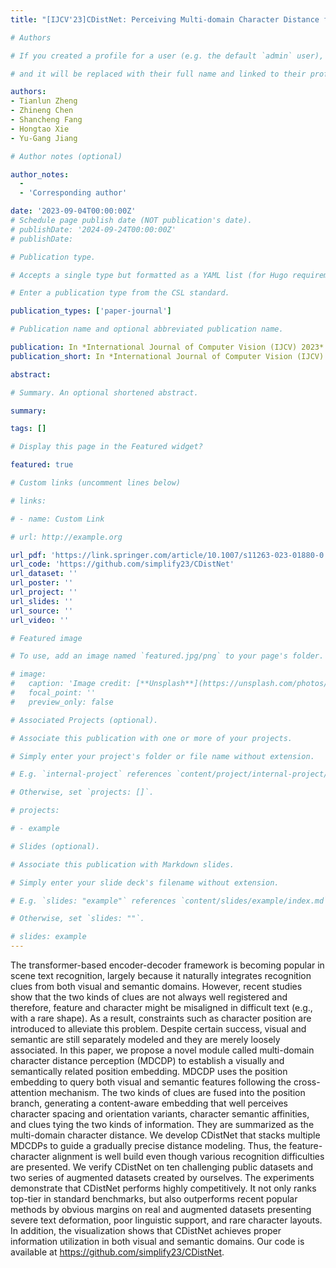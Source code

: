 ```yaml
---
title: "[IJCV'23]CDistNet: Perceiving Multi-domain Character Distance for Robust Text Recognition"

# Authors

# If you created a profile for a user (e.g. the default `admin` user), write the username (folder name) here

# and it will be replaced with their full name and linked to their profile.

authors:
- Tianlun Zheng
- Zhineng Chen
- Shancheng Fang
- Hongtao Xie
- Yu-Gang Jiang

# Author notes (optional)

author_notes:
  - 
  - 'Corresponding author'

date: '2023-09-04T00:00:00Z'
# Schedule page publish date (NOT publication's date).
# publishDate: '2024-09-24T00:00:00Z'
# publishDate: 

# Publication type.

# Accepts a single type but formatted as a YAML list (for Hugo requirements).

# Enter a publication type from the CSL standard.

publication_types: ['paper-journal']

# Publication name and optional abbreviated publication name.

publication: In *International Journal of Computer Vision (IJCV) 2023*
publication_short: In *International Journal of Computer Vision (IJCV) 2023*

abstract: 

# Summary. An optional shortened abstract.

summary: 

tags: []

# Display this page in the Featured widget?

featured: true

# Custom links (uncomment lines below)

# links:

# - name: Custom Link

# url: http://example.org

url_pdf: 'https://link.springer.com/article/10.1007/s11263-023-01880-0'
url_code: 'https://github.com/simplify23/CDistNet'
url_dataset: ''
url_poster: ''
url_project: ''
url_slides: ''
url_source: ''
url_video: ''

# Featured image

# To use, add an image named `featured.jpg/png` to your page's folder.

# image:
#   caption: 'Image credit: [**Unsplash**](https://unsplash.com/photos/pLCdAaMFLTE)'
#   focal_point: ''
#   preview_only: false

# Associated Projects (optional).

# Associate this publication with one or more of your projects.

# Simply enter your project's folder or file name without extension.

# E.g. `internal-project` references `content/project/internal-project/index.md`.

# Otherwise, set `projects: []`.

# projects:

# - example

# Slides (optional).

# Associate this publication with Markdown slides.

# Simply enter your slide deck's filename without extension.

# E.g. `slides: "example"` references `content/slides/example/index.md`.

# Otherwise, set `slides: ""`.

# slides: example
---
```

The transformer-based encoder-decoder framework is becoming popular in scene text recognition, largely because it naturally integrates recognition clues from both visual and semantic domains. However, recent studies show that the two kinds of clues are not always well registered and therefore, feature and character might be misaligned in difficult text (e.g., with a rare shape). As a result, constraints such as character position are introduced to alleviate this problem. Despite certain success, visual and semantic are still separately modeled and they are merely loosely associated. In this paper, we propose a novel module called multi-domain character distance perception (MDCDP) to establish a visually and semantically related position embedding. MDCDP uses the position embedding to query both visual and semantic features following the cross-attention mechanism. The two kinds of clues are fused into the position branch, generating a content-aware embedding that well perceives character spacing and orientation variants, character semantic affinities, and clues tying the two kinds of information. They are summarized as the multi-domain character distance. We develop CDistNet that stacks multiple MDCDPs to guide a gradually precise distance modeling. Thus, the feature-character alignment is well build even though various recognition difficulties are presented. We verify CDistNet on ten challenging public datasets and two series of augmented datasets created by ourselves. The experiments demonstrate that CDistNet performs highly competitively. It not only ranks top-tier in standard benchmarks, but also outperforms recent popular methods by obvious margins on real and augmented datasets presenting severe text deformation, poor linguistic support, and rare character layouts. In addition, the visualization shows that CDistNet achieves proper information utilization in both visual and semantic domains. Our code is available at https://github.com/simplify23/CDistNet.
